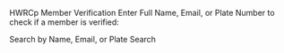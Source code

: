 HWRCp Member Verification
Enter Full Name, Email, or Plate Number to check if a member is verified:

Search by Name, Email, or Plate
 Search
